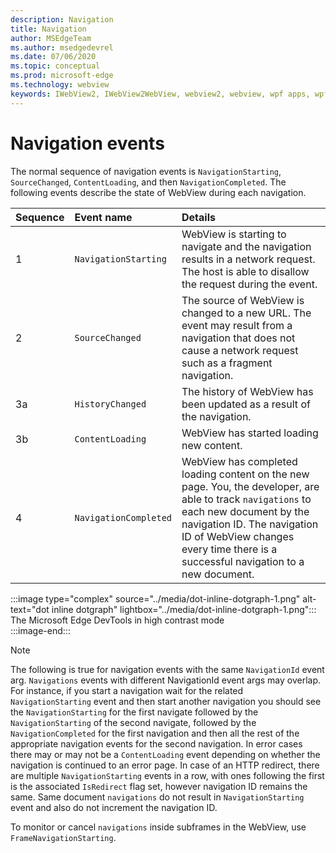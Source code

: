 ```yaml
---
description: Navigation
title: Navigation
author: MSEdgeTeam
ms.author: msedgedevrel
ms.date: 07/06/2020
ms.topic: conceptual
ms.prod: microsoft-edge
ms.technology: webview
keywords: IWebView2, IWebView2WebView, webview2, webview, wpf apps, wpf, edge, ICoreWebView2, ICoreWebView2Host, browser control, edge html
---
```


# Navigation events  

The normal sequence of navigation events is `NavigationStarting`, `SourceChanged`, `ContentLoading`, and then `NavigationCompleted`.  The following events describe the state of WebView during each navigation.  

| Sequence | Event name | Details |  
|:--- |:--- |:--- |  
| 1 | `NavigationStarting`  |  WebView is starting to navigate and the navigation results in a network request.  The host is able to disallow the request during the event.  |  
| 2 | `SourceChanged`  |  The source of WebView is changed to a new URL.  The event may result from a navigation that does not cause a network request such as a fragment navigation.  |  
| 3a | `HistoryChanged`  |  The history of WebView has been updated as a result of the navigation.  |  
| 3b | `ContentLoading`  |  WebView has started loading new content.  |  
| 4 | `NavigationCompleted`  |  WebView has completed loading content on the new page.  You, the developer, are able to track `navigations` to each new document by the navigation ID.  The navigation ID of WebView changes every time there is a successful navigation to a new document.  |  

:::image type="complex" source="../media/dot-inline-dotgraph-1.png" alt-text="dot inline dotgraph" lightbox="../media/dot-inline-dotgraph-1.png":::
   The Microsoft Edge DevTools in high contrast mode  
:::image-end:::  

> [!NOTE]
> The following is true for navigation events with the same `NavigationId` event arg.  `Navigations` events with different NavigationId event args may overlap.  For instance, if you start a navigation wait for the related `NavigationStarting` event and then start another navigation you should see the `NavigationStarting` for the first navigate followed by the `NavigationStarting` of the second navigate, followed by the `NavigationCompleted` for the first navigation and then all the rest of the appropriate navigation events for the second navigation.  In error cases there may or may not be a `ContentLoading` event depending on whether the navigation is continued to an error page.  In case of an HTTP redirect, there are multiple `NavigationStarting` events in a row, with ones following the first is the associated `IsRedirect` flag set, however navigation ID remains the same.  Same document `navigations` do not result in `NavigationStarting` event and also do not increment the navigation ID.  

To monitor or cancel `navigations` inside subframes in the WebView, use `FrameNavigationStarting`.  

<!-- links -->  
